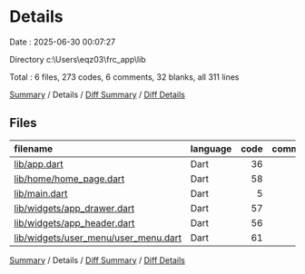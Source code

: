 # Details

Date : 2025-06-30 00:07:27

Directory c:\\Users\\eqz03\\frc_app\\lib

Total : 6 files,  273 codes, 6 comments, 32 blanks, all 311 lines

[Summary](results.md) / Details / [Diff Summary](diff.md) / [Diff Details](diff-details.md)

## Files
| filename | language | code | comment | blank | total |
| :--- | :--- | ---: | ---: | ---: | ---: |
| [lib/app.dart](/lib/app.dart) | Dart | 36 | 3 | 9 | 48 |
| [lib/home/home\_page.dart](/lib/home/home_page.dart) | Dart | 58 | 2 | 8 | 68 |
| [lib/main.dart](/lib/main.dart) | Dart | 5 | 0 | 1 | 6 |
| [lib/widgets/app\_drawer.dart](/lib/widgets/app_drawer.dart) | Dart | 57 | 0 | 5 | 62 |
| [lib/widgets/app\_header.dart](/lib/widgets/app_header.dart) | Dart | 56 | 1 | 4 | 61 |
| [lib/widgets/user\_menu/user\_menu.dart](/lib/widgets/user_menu/user_menu.dart) | Dart | 61 | 0 | 5 | 66 |

[Summary](results.md) / Details / [Diff Summary](diff.md) / [Diff Details](diff-details.md)